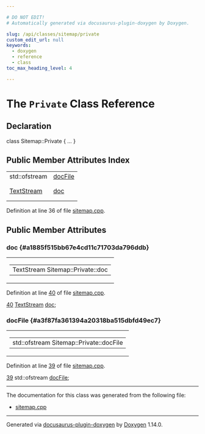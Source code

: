 ```yaml
---

# DO NOT EDIT!
# Automatically generated via docusaurus-plugin-doxygen by Doxygen.

slug: /api/classes/sitemap/private
custom_edit_url: null
keywords:
  - doxygen
  - reference
  - class
toc_max_heading_level: 4

---
```


<div class="doxyPage">

# The `Private` Class Reference



## Declaration

<div class="doxyDeclaration">
class Sitemap::Private { ... }
</div>

## Public Member Attributes Index

<table class="doxyMembersIndex">

<tr class="doxyMemberIndexItem">
<td class="doxyMemberIndexItemType" align="left" valign="top">std::ofstream</td>
<td class="doxyMemberIndexItemName" align="left" valign="top"><a href="#a3f87fa361394a20318ba515dbfd49ec7">docFile</a></td>
</tr>
<tr class="doxyMemberIndexDescription">
<td class="doxyMemberIndexDescriptionLeft"></td>
<td class="doxyMemberIndexDescriptionRight">
</td>
</tr>
<tr class="doxyMemberIndexSeparator">
<td class="doxyMemberIndexSeparator" colspan="2"></td>
</tr>

<tr class="doxyMemberIndexItem">
<td class="doxyMemberIndexItemType" align="left" valign="top"><a href="/web-doxygen/docs/api/classes/textstream">TextStream</a></td>
<td class="doxyMemberIndexItemName" align="left" valign="top"><a href="#a1885f515bb67e4cd11c71703da796ddb">doc</a></td>
</tr>
<tr class="doxyMemberIndexDescription">
<td class="doxyMemberIndexDescriptionLeft"></td>
<td class="doxyMemberIndexDescriptionRight">
</td>
</tr>
<tr class="doxyMemberIndexSeparator">
<td class="doxyMemberIndexSeparator" colspan="2"></td>
</tr>

</table>


<p>Definition at line 36 of file <a href="/web-doxygen/docs/api/files/src/sitemap-cpp">sitemap.cpp</a>.</p>

<div class="doxySectionDef">

## Public Member Attributes

### doc {#a1885f515bb67e4cd11c71703da796ddb}

<div class="doxyMemberItem">
<div class="doxyMemberProto">
<table class="doxyMemberLabels">
<tr class="doxyMemberLabels">
<td class="doxyMemberLabelsLeft">
<table class="doxyMemberName">
<tr>
<td class="doxyMemberName">TextStream Sitemap::Private::doc</td>
</tr>
</table>
</td>
</tr>
</table>
</div>
<div class="doxyMemberDoc">


<p>Definition at line <a href="/web-doxygen/docs/api/files/src/sitemap-cpp/#l00040">40</a> of file <a href="/web-doxygen/docs/api/files/src/sitemap-cpp">sitemap.cpp</a>.</p>

<div class="doxyProgramListing">

<div class="doxyCodeLine"><span class="doxyLineNumber"><a href="#a1885f515bb67e4cd11c71703da796ddb">40</a></span><span class="doxyLineContent"><span class="doxyHighlight">    <a href="/web-doxygen/docs/api/classes/textstream">TextStream</a> <a href="#a1885f515bb67e4cd11c71703da796ddb">doc</a>;</span></span></div>

</div>

</div>
</div>

### docFile {#a3f87fa361394a20318ba515dbfd49ec7}

<div class="doxyMemberItem">
<div class="doxyMemberProto">
<table class="doxyMemberLabels">
<tr class="doxyMemberLabels">
<td class="doxyMemberLabelsLeft">
<table class="doxyMemberName">
<tr>
<td class="doxyMemberName">std::ofstream Sitemap::Private::docFile</td>
</tr>
</table>
</td>
</tr>
</table>
</div>
<div class="doxyMemberDoc">


<p>Definition at line <a href="/web-doxygen/docs/api/files/src/sitemap-cpp/#l00039">39</a> of file <a href="/web-doxygen/docs/api/files/src/sitemap-cpp">sitemap.cpp</a>.</p>

<div class="doxyProgramListing">

<div class="doxyCodeLine"><span class="doxyLineNumber"><a href="#a3f87fa361394a20318ba515dbfd49ec7">39</a></span><span class="doxyLineContent"><span class="doxyHighlight">    std::ofstream <a href="#a3f87fa361394a20318ba515dbfd49ec7">docFile</a>;</span></span></div>

</div>

</div>
</div>

</div>

<hr/>

<p>The documentation for this class was generated from the following file:</p>

<ul>
<li><a href="/web-doxygen/docs/api/files/src/sitemap-cpp">sitemap.cpp</a></li>
</ul>

<hr/>

<p class="doxyGeneratedBy">Generated via <a href="https://github.com/xpack/docusaurus-plugin-doxygen">docusaurus-plugin-doxygen</a> by <a href="https://www.doxygen.nl">Doxygen</a> 1.14.0.</p>

</div>
